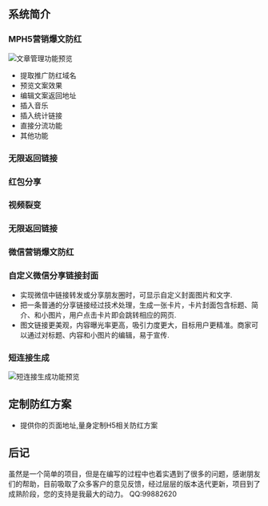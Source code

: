 ## 系统简介
### MPH5营销爆文防红

![文章管理功能预览](https://p.pstatp.com/origin/fe9e0003c5968d71fb33)
+ 提取推广防红域名
+ 预览文案效果
+ 编辑文案返回地址
+ 插入音乐
+ 插入统计链接
+ 直接分流功能
+ 其他功能

### 无限返回链接
### 红包分享
### 视频裂变
### 无限返回链接
### 微信营销爆文防红
### 自定义微信分享链接封面
+ 实现微信中链接转发或分享朋友圈时，可显示自定义封面图片和文字.
+ 把一条普通的分享链接经过技术处理，生成一张卡片，卡片封面包含标题、简介、和小图片，用户点击卡片即会跳转相应的网页.
+ 图文链接更美观，内容曝光率更高，吸引力度更大，目标用户更精准。商家可以通过对标题、内容和小图片的编辑，易于宣传.

### 短连接生成
![短连接生成功能预览](https://p.pstatp.com/origin/1384600017267c91507e4)

## 定制防红方案
+ 提供你的页面地址,量身定制H5相关防红方案

## 后记

虽然是一个简单的项目，但是在编写的过程中也着实遇到了很多的问题，感谢朋友们的帮助，目前吸取了众多客户的意见反馈，经过层层的版本迭代更新，项目到了成熟阶段，您的支持是我最大的动力。
QQ:99882620